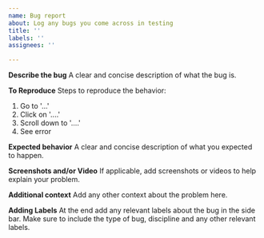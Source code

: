 ```yaml
---
name: Bug report
about: Log any bugs you come across in testing
title: ''
labels: ''
assignees: ''

---
```


**Describe the bug**
A clear and concise description of what the bug is.

**To Reproduce**
Steps to reproduce the behavior:
1. Go to '...'
2. Click on '....'
3. Scroll down to '....'
4. See error

**Expected behavior**
A clear and concise description of what you expected to happen.

**Screenshots and/or Video**
If applicable, add screenshots or videos to help explain your problem.

**Additional context**
Add any other context about the problem here.

**Adding Labels**
At the end add any relevant labels about the bug in the side bar. Make sure to include the type of bug, discipline and any other relevant labels.
